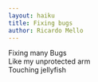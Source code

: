 ```yaml
---
layout: haiku
title: Fixing bugs
author: Ricardo Mello
---
```


Fixing many Bugs<br>
Like my unprotected arm<br>
Touching jellyfish
